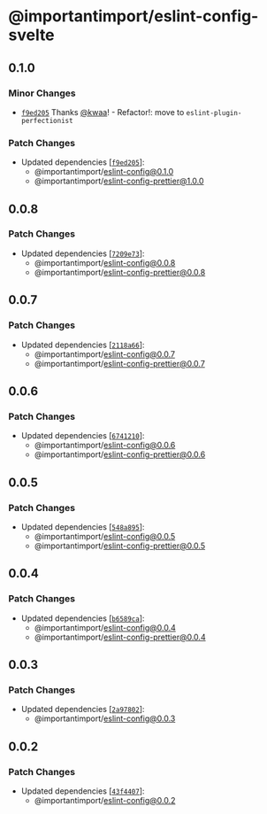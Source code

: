 # @importantimport/eslint-config-svelte

## 0.1.0

### Minor Changes

- [`f9ed205`](https://github.com/importantimport/config/commit/f9ed205eda8fcab4694f16ecf9cb410fb44c994b) Thanks [@kwaa](https://github.com/kwaa)! - Refactor!: move to `eslint-plugin-perfectionist`

### Patch Changes

- Updated dependencies [[`f9ed205`](https://github.com/importantimport/config/commit/f9ed205eda8fcab4694f16ecf9cb410fb44c994b)]:
  - @importantimport/eslint-config@0.1.0
  - @importantimport/eslint-config-prettier@1.0.0

## 0.0.8

### Patch Changes

- Updated dependencies [[`7209e73`](https://github.com/importantimport/config/commit/7209e73bb43cfbd3f06b58a087e85830b1c85949)]:
  - @importantimport/eslint-config@0.0.8
  - @importantimport/eslint-config-prettier@0.0.8

## 0.0.7

### Patch Changes

- Updated dependencies [[`2118a66`](https://github.com/importantimport/config/commit/2118a666a432e8dfd419c1848ed33e7f8b05bbae)]:
  - @importantimport/eslint-config@0.0.7
  - @importantimport/eslint-config-prettier@0.0.7

## 0.0.6

### Patch Changes

- Updated dependencies [[`6741210`](https://github.com/importantimport/config/commit/67412108a66631964b3191c53aa7e1a2e6e5ed10)]:
  - @importantimport/eslint-config@0.0.6
  - @importantimport/eslint-config-prettier@0.0.6

## 0.0.5

### Patch Changes

- Updated dependencies [[`548a895`](https://github.com/importantimport/config/commit/548a89541849a135b8743b3628b0bd9e86566171)]:
  - @importantimport/eslint-config@0.0.5
  - @importantimport/eslint-config-prettier@0.0.5

## 0.0.4

### Patch Changes

- Updated dependencies [[`b6589ca`](https://github.com/importantimport/config/commit/b6589ca613ac1485ebf5451125f8ae9923d880d5)]:
  - @importantimport/eslint-config@0.0.4
  - @importantimport/eslint-config-prettier@0.0.4

## 0.0.3

### Patch Changes

- Updated dependencies [[`2a97802`](https://github.com/importantimport/config/commit/2a9780242817c07d76bece3ce16fb77cb59aee13)]:
  - @importantimport/eslint-config@0.0.3

## 0.0.2

### Patch Changes

- Updated dependencies [[`43f4407`](https://github.com/importantimport/config/commit/43f4407346258fe4e1f5732841702739939ee49a)]:
  - @importantimport/eslint-config@0.0.2
